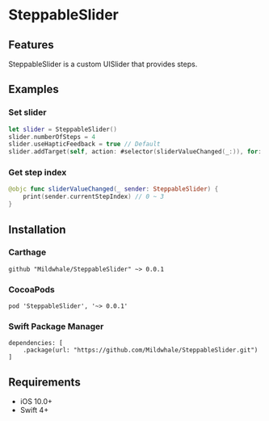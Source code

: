 # SteppableSlider

## Features
SteppableSlider is a custom UISlider that provides steps.

## Examples
### Set slider
```swift
let slider = SteppableSlider()
slider.numberOfSteps = 4
slider.useHapticFeedback = true // Default
slider.addTarget(self, action: #selector(sliderValueChanged(_:)), for: .valueChanged)
```

### Get step index
```swift
@objc func sliderValueChanged(_ sender: SteppableSlider) {
    print(sender.currentStepIndex) // 0 ~ 3
}
```

## Installation
### Carthage
```
github "Mildwhale/SteppableSlider" ~> 0.0.1
```

### CocoaPods
``` 
pod 'SteppableSlider', '~> 0.0.1' 
```

### Swift Package Manager
```
dependencies: [
    .package(url: "https://github.com/Mildwhale/SteppableSlider.git")
]
```

## Requirements
* iOS 10.0+  
* Swift 4+
